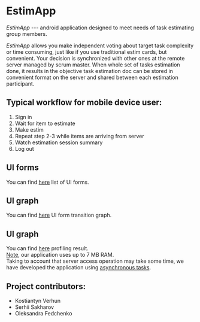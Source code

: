 # EstimApp

_EstimApp_ --- android application designed to meet needs of task estimating group members.

_EstimApp_ allows you make independent voting about target task complexity or time consuming, just like if you use traditional estim cards, but convenient.
Your decision is synchronized with other ones at the remote server managed by scrum master.
When whole set of tasks estimation done, it results in the objective task estimation doc can be stored in convenient format on the server and shared between each estimation participant.

## Typical workflow for mobile device user:
  1. Sign in
  2. Wait for item to estimate
  3. Make estim
  4. Repeat step 2-3 while items are arriving from server
  5. Watch estimation session summary
  6. Log out

## UI forms
You can find
[here](https://github.com/kverhun/EstimApp/tree/Unit-tests-for-UI/docs/screenshots)
list of UI forms.

## UI graph
You can find 
[here](https://github.com/kverhun/EstimApp/blob/master/docs/UI_graph.pdf) 
UI form transition graph.

## UI graph
You can find 
[here](https://github.com/kverhun/EstimApp/tree/master/docs/profiling) 
profiling result.  
[Note](https://raw.githubusercontent.com/kverhun/EstimApp/master/docs/profiling/RAM_usage.png), our application uses up to 7 MB RAM.  
Taking to account that server access operation may take some time, we have developed the application using 
[asynchronous tasks](https://raw.githubusercontent.com/kverhun/EstimApp/master/docs/profiling/asynchronous_tasks.jpg).

## Project contributors:
  - Kostiantyn Verhun
  - Serhii Sakharov
  - Oleksandra Fedchenko
